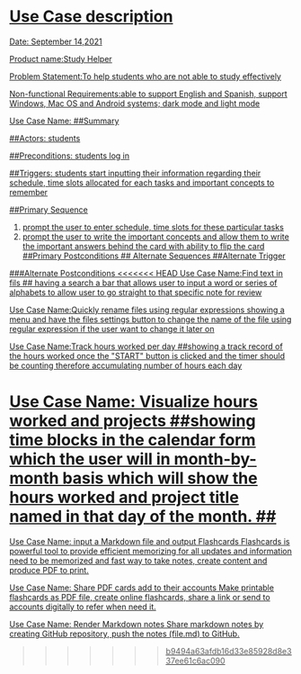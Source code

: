 # <u> Use Case description <u>

Date: September 14,2021

Product name:Study Helper

Problem Statement:To help students who are not able to study effectively

Non-functional Requirements:able to support English and Spanish, support Windows, Mac OS and Android systems; dark mode and light mode

Use Case Name:
\##Summary

\##Actors: students

\##Preconditions: students log in 

\##Triggers: students start inputting their information regarding their schedule, time slots allocated for each tasks and important concepts to remember 

\##Primary Sequence
   1. prompt the user to enter schedule, time slots for these particular tasks
   2. prompt the user to write the important concepts and allow them to write the important     answers behind the card with ability to flip the card
\##Primary Postconditions
\## Alternate Sequences
\##Alternate Trigger

\###Alternate Postconditions
<<<<<<< HEAD
Use Case Name:Find text in fils
\## having a search a bar that allows user to input a word or series of alphabets to allow user to go straight to that specific note for review

Use Case Name:Quickly rename files using regular expressions
showing a menu and have the files settings button to change the name of the file using regular expression if the user want to change it later on

Use Case Name:Track hours worked per day
\##showing a track record of the hours worked once the "START" button is clicked and the timer should be counting therefore accumulating number of hours each day

Use Case Name: Visualize hours worked and projects
\##showing time blocks in the calendar form which the user will in month-by-month basis which will show the hours worked and project title named in that day of the month.
\##
=======


Use Case Name: input a Markdown file and output Flashcards 
Flashcards is powerful tool to provide efficient memorizing for all updates and information need to be memorized and fast way to take notes, create 
content and produce PDF to print.

Use Case Name: Share PDF cards add to their accounts
Make printable flashcards as PDF file, create online flashcards, share a link or send to accounts digitally to refer when need it.

Use Case Name: Render Markdown notes 
Share markdown notes by creating GitHub repository, push the notes (file.md) to GitHub.

>>>>>>> b9494a63afdb16d33e85928d8e337ee61c6ac090

